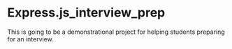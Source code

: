 # Express.js_interview_prep
This is going to be a demonstrational project for helping students preparing for an interview.
